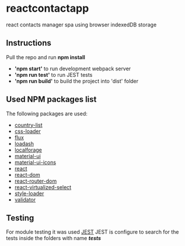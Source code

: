 # reactcontactapp
react contacts manager spa using browser indexedDB storage

## Instructions
Pull the repo and run **npm install**

- **'npm start'** to run development webpack server
- **'npm run test'** to run JEST tests
- **'npm run build'** to build the project into 'dist' folder

## Used NPM packages list
The following packages are used:

- [country-list](https://www.npmjs.com/package/country-list)
- [css-loader](https://www.npmjs.com/package/css-loader)
- [flux](https://www.npmjs.com/package/flux)
- [loadash](https://www.npmjs.com/package/@shoogi/loadash)
- [localforage](https://www.npmjs.com/package/localforage)
- [material-ui](https://www.npmjs.com/package/material-ui)
- [material-ui-icons](https://www.npmjs.com/package/material-ui-icons)
- [react](https://www.npmjs.com/package/react)
- [react-dom](https://www.npmjs.com/package/react-dom)
- [react-router-dom](https://www.npmjs.com/package/react-router-dom)
- [react-virtualized-select](https://www.npmjs.com/package/react-virtualized-select)
- [style-loader](https://www.npmjs.com/package/style-loader)
- [validator](https://www.npmjs.com/package/validator)

## Testing

For module testing it was used [JEST](https://www.npmjs.com/package/jest)
JEST is configure to search for the tests inside the folders with name *__tests__*
